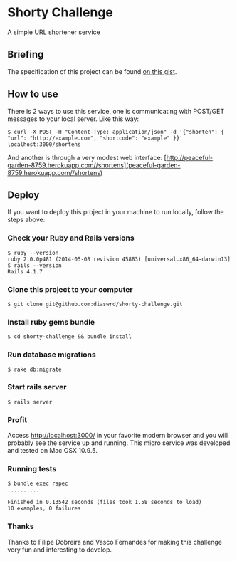 # Shorty Challenge

A simple URL shortener service

## Briefing

The specification of this project can be found [on this gist](https://gist.github.com/vasc/37f36488fc9e959dcaf8).

## How to use

There is 2 ways to use this service, one is communicating with POST/GET messages to your local server. Like this way:
````
$ curl -X POST -H "Content-Type: application/json" -d '{"shorten": { "url": "http://example.com", "shortcode": "example" }}' localhost:3000/shortens
````

And another is through a very modest web interface:
    [http://peaceful-garden-8759.herokuapp.com//shortens](peaceful-garden-8759.herokuapp.com//shortens)

## Deploy

If you want to deploy this project in your machine to run locally, follow the steps above:

### Check your Ruby and Rails versions
    $ ruby --version
    ruby 2.0.0p481 (2014-05-08 revision 45883) [universal.x86_64-darwin13]
    $ rails --version
    Rails 4.1.7

### Clone this project to your computer
    $ git clone git@github.com:diaswrd/shorty-challenge.git

### Install ruby gems bundle
    $ cd shorty-challenge && bundle install

### Run database migrations
    $ rake db:migrate

### Start rails server
    $ rails server

### Profit
Access [http://localhost:3000/](http://localhost:3000/) in your favorite modern browser and you will probably see the service up and running.
This micro service was developed and tested on Mac OSX 10.9.5.

### Running tests
    $ bundle exec rspec
    ..........

    Finished in 0.13542 seconds (files took 1.58 seconds to load)
    10 examples, 0 failures

### Thanks
Thanks to Filipe Dobreira and Vasco Fernandes for making this challenge very fun and interesting to develop.
